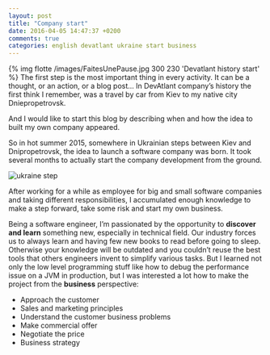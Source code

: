```yaml
---
layout: post
title: "Company start"
date: 2016-04-05 14:47:37 +0200
comments: true
categories: english devatlant ukraine start business
---
```


{% img flotte /images/FaitesUnePause.jpg 300 230 'Devatlant history start' %}
The first step is the most important thing in every activity. It can be a thought, or an action, or a blog post…  In DevAtlant company’s history the first think I remember, was a travel by car from Kiev to my native city Dniepropetrovsk.

And I would like to start this blog by describing when and how the idea to built my own company appeared.

<!-- more -->
So in hot summer 2015, somewhere in Ukrainian steps between Kiev and Dnipropetrovsk, 
the idea to launch a software company was born. It took several months to actually start the company development from the ground. 

![ukraine step](/images/ukraine_poltava.jpg "Ukraene Poltava step")

After working for a while as employee for big and small software companies and taking different responsibilities, I accumulated enough knowledge to make a step forward, take some risk and start my own business. 

Being a software engineer, I’m passionated by the opportunity to **discover and learn** something new, especially in technical field. Our industry forces us to always learn and having few new books to read before going to sleep. Otherwise your knowledge will be outdated and you couldn’t reuse the best tools that others engineers invent to simplify various tasks. But I learned not only the low level programming stuff like how to debug the performance issue on a JVM in production, but I was interested a lot how to make the project from the __business__ perspective:

* Approach the customer
* Sales and marketing principles
* Understand the customer business problems
* Make commercial offer
* Negotiate the price
* Business strategy

